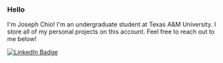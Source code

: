 ### Hello

I'm Joseph Chio! I'm an undergraduate student at Texas A&M University. I store all of my personal projects on this account. Feel free to reach out to me below!

<div id="badges">
<a href="https://www.linkedin.com/in/josephchio/" target="_blank">
  <img src="https://img.shields.io/badge/LinkedIn-blue?style=for-the-badge&logo=linkedin&logoColor=white" alt="LinkedIn Badge"/>
<a />
</div>
